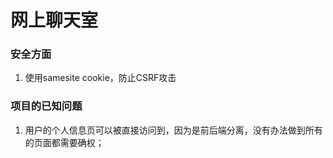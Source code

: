 # 网上聊天室
### 安全方面
1. 使用samesite cookie，防止CSRF攻击
### 项目的已知问题
1. 用户的个人信息页可以被直接访问到，因为是前后端分离，没有办法做到所有的页面都需要确权；